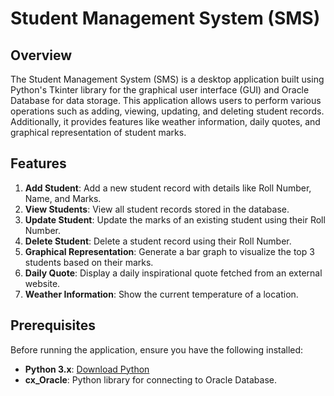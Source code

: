 # Student Management System (SMS)

## Overview
The Student Management System (SMS) is a desktop application built using Python's Tkinter library for the graphical user interface (GUI) and Oracle Database for data storage. This application allows users to perform various operations such as adding, viewing, updating, and deleting student records. Additionally, it provides features like weather information, daily quotes, and graphical representation of student marks.

## Features
1. **Add Student**: Add a new student record with details like Roll Number, Name, and Marks.
2. **View Students**: View all student records stored in the database.
3. **Update Student**: Update the marks of an existing student using their Roll Number.
4. **Delete Student**: Delete a student record using their Roll Number.
5. **Graphical Representation**: Generate a bar graph to visualize the top 3 students based on their marks.
6. **Daily Quote**: Display a daily inspirational quote fetched from an external website.
7. **Weather Information**: Show the current temperature of a location.

## Prerequisites
Before running the application, ensure you have the following installed:
- **Python 3.x**: [Download Python](https://www.python.org/downloads/)
- **cx_Oracle**: Python library for connecting to Oracle Database.

